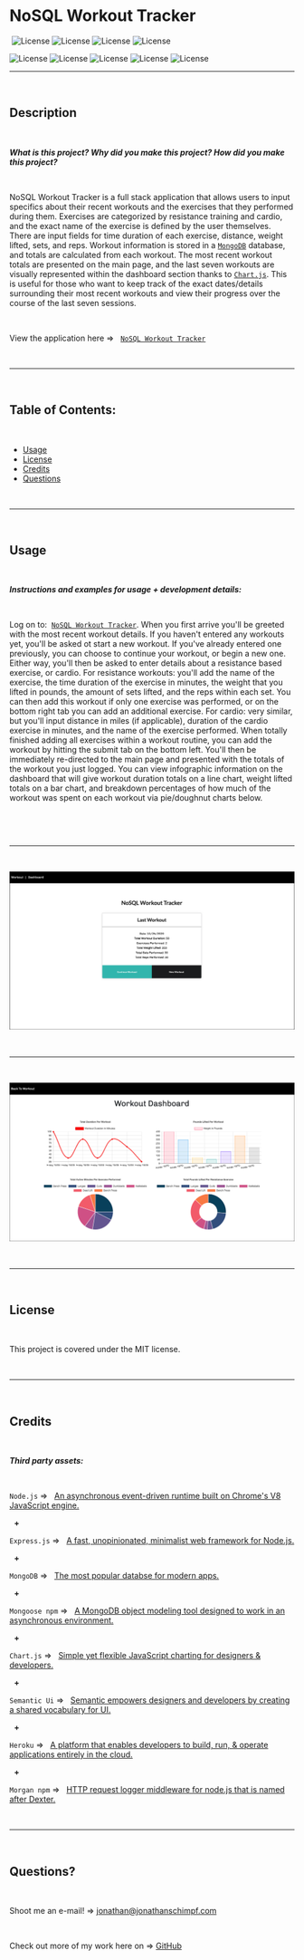 # NoSQL Workout Tracker
‎
‎‎![License](https://img.shields.io/static/v1?label=License&message=MIT&color=brightgreen) 
![License](https://img.shields.io/static/v1?label=Language&message=JavaScript&color=yellow)
![License](https://img.shields.io/static/v1?label=Language&message=Chart.js&color=red) 
![License](https://img.shields.io/static/v1?label=Language&message=Node.js&color=green)


![License](https://img.shields.io/static/v1?label=Language&message=MongoDB&color=blueviolet)
![License](https://img.shields.io/static/v1?label=Language&message=Mongoose&color=blue)
![License](https://img.shields.io/static/v1?label=Language&message=Express.js&color=yellowgreen)    ![License](https://img.shields.io/static/v1?label=Language&message=HTML5&color=orange) ![License](https://img.shields.io/static/v1?label=Language&message=CSS3&color=blue) 
  

  ---
  
  <p>&nbsp;<p>
    

## Description 

<p>&nbsp;<p>

<strong><em>What is this project? Why did you make this project? How did you make this project?</strong></em>

<p>&nbsp;<p>

NoSQL Workout Tracker is a full stack application that allows users to input specifics about their recent workouts and the exercises that they performed during them. Exercises are categorized by resistance training and cardio, and the exact name of the exercise is defined by the user themselves. There are input fields for time duration of each exercise, distance, weight lifted, sets, and reps. Workout information is stored in a [`MongoDB`](https://www.mongodb.com/) database, and totals are calculated from each workout. The most recent workout totals are presented on the main page, and the last seven workouts are visually represented within the dashboard section thanks to [`Chart.js`](https://www.chartjs.org/). This is useful for those who want to keep track of the exact dates/details surrounding their most recent workouts and view their progress over the course of the last seven sessions.

<p>&nbsp;<p>


View the application here =>‏‏‎ ‎‏‏‎ ‎‏‏‎ ‎‏‏[`NoSQL Workout Tracker`](https://nosql-work-out.herokuapp.com/)


<p>&nbsp;<p>


---

<p>&nbsp;<p>


## Table of Contents: 

<p>&nbsp;<p>

* [Usage](#usage)
* [License](#license)
* [Credits](#credits)
* [Questions](#questions)

<p>&nbsp;<p>

---


<p>&nbsp;<p>


## Usage


<p>&nbsp;<p>


<strong><em>Instructions and examples for usage + development details:</strong></em>

<p>&nbsp;<p>


Log on to:‏‏‎ ‎‏‏‎ ‎‎‏‏[`NoSQL Workout Tracker`](https://nosql-work-out.herokuapp.com/).‏‏‎ ‎ When you first arrive you'll be greeted with the most recent workout details. If you haven't entered any workouts yet, you'll be asked ot start a new workout. If you've already entered one previously, you can choose to continue your workout, or begin a new one. Either way, you'll then be asked to enter details about a resistance based exercise, or cardio. For resistance workouts: you'll add the name of the exercise, the time duration of the exercise in minutes, the weight that you lifted in pounds, the amount of sets lifted, and the reps within each set. You can then add this workout if only one exercise was performed, or on the bottom right tab you can add an additional exercise. For cardio: very similar, but you'll input distance in miles (if applicable), duration of the cardio exercise in minutes, and the name of the exercise performed. When totally finished adding all exercises within a workout routine, you can add the workout by hitting the submit tab on the bottom left. You'll then be immediately re-directed to the main page and presented with the totals of the workout you just logged. You can view infographic information on the dashboard that will give workout duration totals on a line chart, weight lifted totals on a bar chart, and breakdown percentages of how much of the workout was spent on each workout via pie/doughnut charts below.

<p>&nbsp;<p>



<p>&nbsp;<p>

<!-- ---

<p>&nbsp;<p>

View a video overview on usage here:

[![IMAGE](public/img/trip-wishlist_video-player_scrngrb.jpg)](https://drive.google.com/file/d/13k1SuX7pMayu0ahN_L9TZ95Uns9oZQ9D/view) 

<p>&nbsp;<p> -->


---


<p>&nbsp;<p>



[![IMAGE](public/images/NoSQL_Workout_INDEX.jpg)](https://nosql-work-out.herokuapp.com/) 


<p>&nbsp;<p>


---


<p>&nbsp;<p>



[![IMAGE](public/images/NoSQL_Workout_STATS.jpg)](https://nosql-work-out.herokuapp.com/) 


<p>&nbsp;<p>


---


<!-- <p>&nbsp;<p>



[![IMAGE](public/img/trip-wishlist_foodsearch_scrngrb.jpg)](https://trip-wishlist.herokuapp.com/) 


<p>&nbsp;<p>
 -->

<!-- ---


<p>&nbsp;<p>



[![IMAGE](public/img/trip-wishlist_museumsearch_scrngrb.jpg)](https://trip-wishlist.herokuapp.com/) 


<p>&nbsp;<p>



---


<p>&nbsp;<p>


[![IMAGE](public/img/trip-wishlist_foodsearch-detail_scrngrb.jpg)](https://trip-wishlist.herokuapp.com/) 

<p>&nbsp;</p>



---

<p>&nbsp;<p>


[![IMAGE](public/img/trip-wishlist_mobile_scrngrb.jpg)](https://trip-wishlist.herokuapp.com/) 

<p>&nbsp;</p>



---

<p>&nbsp;</p>

<p align= "center"><img src="public/img/TripWishlist_GIF.gif" alt="animated" href="https://trip-wishlist.herokuapp.com/" /></p>

<p>&nbsp;</p>  -->
<!-- 

--- -->



<p>&nbsp;<p>


## License


<p>&nbsp;<p>


This project is covered under the MIT license. 


<p>&nbsp;<p>


---


<p>&nbsp;<p>


## Credits


<p>&nbsp;<p>


<strong><em>Third party assets:</strong></em>


<p>&nbsp;<p>

`Node.js` =>‏‏‎ ‎ ‏‏‎ ‎[An asynchronous event-driven runtime built on Chrome's V8 JavaScript engine.](https://nodejs.org/en/)


<p>&nbsp;‏‏‎‏‏‎ ‎<strong>+</strong></p>


`Express.js` =>‏‏‎ ‎ ‏‏‎ ‎[A fast, unopinionated, minimalist web framework for Node.js.](https://expressjs.com/)


<p>&nbsp;‏‏‎‏‏‎ ‎<strong>+</strong></p>



`MongoDB` =>‏‏‎ ‎ ‏‏‎ ‎[The most popular databse for modern apps.](https://www.mongodb.com/)


<p>&nbsp;‏‏‎‏‏‎ ‎<strong>+</strong></p>


`Mongoose npm` =>‏‏‎ ‎ ‏‏‎ ‎[A MongoDB object modeling tool designed to work in an asynchronous environment. ](https://www.npmjs.com/package/mongoose)


<p>&nbsp;‏‏‎‏‏‎ ‎<strong>+</strong></p>


`Chart.js` =>‏‏‎ ‎ ‏‏‎ ‎[Simple yet flexible JavaScript charting for designers & developers.](https://www.chartjs.org/)



<p>&nbsp;‏‏‎‏‏‎ ‎<strong>+</strong></p>


`Semantic Ui` =>‏‏‎ ‎ ‏‏‎ ‎[Semantic empowers designers and developers by creating a shared vocabulary for UI.](https://semantic-ui.com/)



<p>&nbsp;‏‏‎‏‏‎ ‎<strong>+</strong></p>



`Heroku` =>‏‏‎ ‎ ‏‏‎ ‎[A platform that enables developers to build, run, & operate applications entirely in the cloud.](https://www.heroku.com)



<p>&nbsp;‏‏‎‏‏‎ ‎<strong>+</strong></p>

`Morgan npm` =>‏‏‎ ‎ ‏‏‎ ‎[HTTP request logger middleware for node.js that is named after Dexter.](https://www.npmjs.com/package/morgan)

<p>&nbsp;<p>

---


<p>&nbsp;<p>


## Questions?


<p>&nbsp;<p>


Shoot me an e-mail! => jonathan@jonathanschimpf.com

<p>&nbsp;<p>


Check out more of my work here on =>
[GitHub](http://github.com/jonathanschimpf)

<p>&nbsp;<p>




